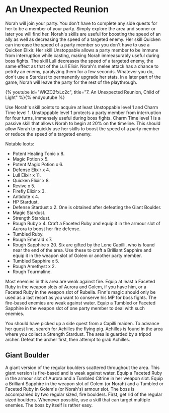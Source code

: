 # An Unexpected Reunion

Norah will join your party. You don't have to complete any side quests for her
to be a member of your party. Simply explore the area and sooner or later you
will find her. Norah's skills are useful for boosting the speed of an ally as
well as decreasing the speed of a targeted enemy. Her skill Quicken can increase
the speed of a party member so you don't have to use a Quicken Elixir. Her skill
Unstoppable allows a party member to be immune from interruption while casting,
making Norah immeasurably useful during boss fights. The skill Lull decreases
the speed of a targeted enemy, the same effect as that of the Lull Elixir.
Norah's melee attack has a chance to petrify an enemy, paralyzing them for a few
seconds. Whatever you do, don't use a Stardust to permanently upgrade her stats.
In a later part of the game, Norah will leave the party for the rest of the
playthrough.

{% youtube id="WKZC2fxLc2c", title="7. An Unexpected Reunion, Child of Light" %}{% endyoutube %}

Use Norah's skill points to acquire at least Unstoppable level 1 and Charm Time
level 1. Unstoppable level 1 protects a party member from interruption for four
turns, immensely useful during boss fights. Charm Time level 1 is a passive
skill that allows Norah to begin at 20% on the timeline. This should allow Norah
to quickly use her skills to boost the speed of a party member or reduce the
speed of a targeted enemy.

Notable loots:

-   Potent Healing Tonic x 8.
-   Magic Potion x 5.
-   Potent Magic Potion x 6.
-   Defense Elixir x 4.
-   Lull Elixir x 11.
-   Quicken Elixir x 8.
-   Revive x 5.
-   Firefly Elixir x 3.
-   Antidote x 4.
-   HP Stardust.
-   Defense Stardust x 2. One is obtained after defeating the Giant Boulder.
-   Magic Stardust.
-   Strength Stardust.
-   Rough Ruby x 4. Craft a Faceted Ruby and equip it in the armour slot of
    Aurora to boost her fire defense.
-   Tumbled Ruby.
-   Rough Emerald x 7.
-   Rough Sapphire x 20. Six are gifted by the Lone Capilli, who is found near
    the end of the area. Use these to craft a Brilliant Sapphire and equip it in
    the weapon slot of Golem or another party member.
-   Tumbled Sapphire x 5.
-   Rough Amethyst x 2.
-   Rough Tourmaline.

Most enemies in this area are weak against fire. Equip at least a Faceted Ruby
in the weapon slots of Aurora and Golem, if you have him, or a Faceted Ruby in
the weapon slot of Rubella. Finn's magic should only be used as a last resort as
you want to conserve his MP for boss fights. The fire-based enemies are weak
against water. Equip a Tumbled or Faceted Sapphire in the weapon slot of one
party member to deal with such enemies.

You should have picked up a side quest from a Capilli maiden. To advance her
quest line, search for Achilles the flying pig. Achilles is found in the area
where you collect a Strength Stardust. The area is guarded by a tripod archer.
Defeat the archer first, then attempt to grab Achilles.

## Giant Boulder

A giant version of the regular boulders scattered throughout the area. This
giant version is fire-based and is weak against water. Equip a Faceted Ruby in
the armour slot of Aurora and a Tumbled Citrine in her weapon slot. Equip a
Brilliant Sapphire in the weapon slot of Golem (or Norah) and a Tumbled or
Faceted Ruby in Golem's (or Norah's) armour slot. The boss is accompanied by two
regular sized, fire boulders. First, get rid of the regular sized boulders.
Whenever possible, use a skill that can target multiple enemies. The boss by
itself is rather easy.

